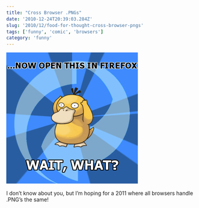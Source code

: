 ```yaml
---
title: "Cross Browser .PNGs"
date: '2010-12-24T20:39:03.284Z'
slug: '2010/12/food-for-thought-cross-browser-pngs'
tags: ['funny', 'comic', 'browsers']
category: 'funny'
---
```

![cross-browser-png.png](images/cross-browser-png.png)

I don’t know about you, but I’m hoping for a 2011 where all browsers handle .PNG’s the same!